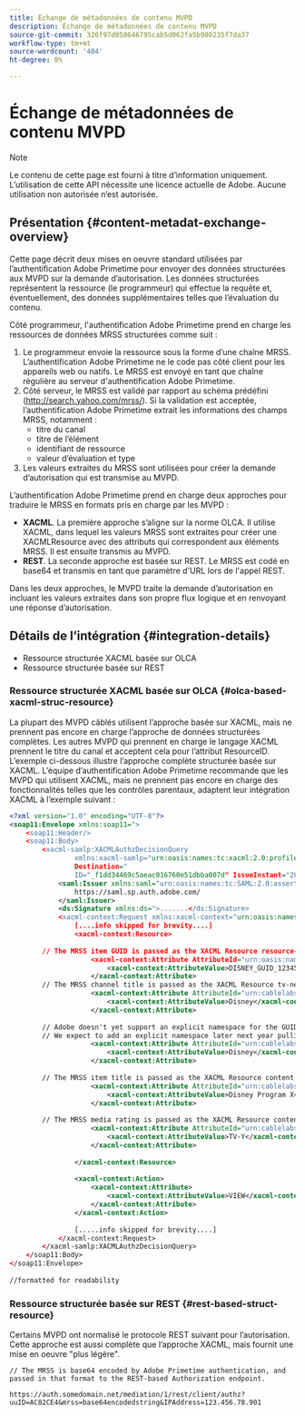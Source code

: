```yaml
---
title: Échange de métadonnées de contenu MVPD
description: Échange de métadonnées de contenu MVPD
source-git-commit: 326f97d058646795cab5d062fa5b980235f7da37
workflow-type: tm+mt
source-wordcount: '404'
ht-degree: 0%

---
```



# Échange de métadonnées de contenu MVPD

>[!NOTE]
>
>Le contenu de cette page est fourni à titre d’information uniquement. L’utilisation de cette API nécessite une licence actuelle de Adobe. Aucune utilisation non autorisée n’est autorisée.

## Présentation {#content-metadat-exchange-overview}

Cette page décrit deux mises en oeuvre standard utilisées par l’authentification Adobe Primetime pour envoyer des données structurées aux MVPD sur la demande d’autorisation.  Les données structurées représentent la ressource (le programmeur) qui effectue la requête et, éventuellement, des données supplémentaires telles que l’évaluation du contenu.

Côté programmeur, l&#39;authentification Adobe Primetime prend en charge les ressources de données MRSS structurées comme suit :

1. Le programmeur envoie la ressource sous la forme d’une chaîne MRSS. L’authentification Adobe Primetime ne le code pas côté client pour les appareils web ou natifs. Le MRSS est envoyé en tant que chaîne régulière au serveur d&#39;authentification Adobe Primetime.
1. Côté serveur, le MRSS est validé par rapport au schéma prédéfini (http://search.yahoo.com/mrss/).  Si la validation est acceptée, l’authentification Adobe Primetime extrait les informations des champs MRSS, notamment :
   * titre du canal
   * titre de l’élément
   * identifiant de ressource
   * valeur d’évaluation et type
1. Les valeurs extraites du MRSS sont utilisées pour créer la demande d’autorisation qui est transmise au MVPD.

L’authentification Adobe Primetime prend en charge deux approches pour traduire le MRSS en formats pris en charge par les MVPD :

* **XACML**.  La première approche s’aligne sur la norme OLCA.  Il utilise XACML, dans lequel les valeurs MRSS sont extraites pour créer une XACMLResource avec des attributs qui correspondent aux éléments MRSS.  Il est ensuite transmis au MVPD.
* **REST**.  La seconde approche est basée sur REST.  Le MRSS est codé en base64 et transmis en tant que paramètre d&#39;URL lors de l&#39;appel REST.

Dans les deux approches, le MVPD traite la demande d’autorisation en incluant les valeurs extraites dans son propre flux logique et en renvoyant une réponse d’autorisation.

## Détails de l’intégration {#integration-details}

* Ressource structurée XACML basée sur OLCA
* Ressource structurée basée sur REST

### Ressource structurée XACML basée sur OLCA {#olca-based-xacml-struc-resource}

La plupart des MVPD câblés utilisent l’approche basée sur XACML, mais ne prennent pas encore en charge l’approche de données structurées complètes.  Les autres MVPD qui prennent en charge le langage XACML prennent le titre du canal et acceptent cela pour l’attribut ResourceID. L’exemple ci-dessous illustre l’approche complète structurée basée sur XACML. L’équipe d’authentification Adobe Primetime recommande que les MVPD qui utilisent XACML, mais ne prennent pas encore en charge des fonctionnalités telles que les contrôles parentaux, adaptent leur intégration XACML à l’exemple suivant :

```XML
<?xml version="1.0" encoding="UTF-8"?>
<soap11:Envelope xmlns:soap11=">
    <soap11:Header/>
    <soap11:Body>
        <xacml-samlp:XACMLAuthzDecisionQuery
                xmlns:xacml-samlp="urn:oasis:names:tc:xacml:2.0:profile:saml2.0:v2:schema:protocol"
                Destination="
                ID="_f1dd34469c5aeac016760e51dbba007d" IssueInstant="2012-06-26T16:30:24.879Z" Version="2.0">
            <saml:Issuer xmlns:saml="urn:oasis:names:tc:SAML:2.0:assertion">
                https://saml.sp.auth.adobe.com/
            </saml:Issuer>
            <ds:Signature xmlns:ds=">.......</ds:Signature>
            <xacml-context:Request xmlns:xacml-context="urn:oasis:names:tc:xacml:2.0:context:schema:os">
                [....info skipped for brevity....]
                <xacml-context:Resource>
 
        // The MRSS item GUID is passed as the XACML Resource resource-id
                    <xacml-context:Attribute AttributeId="urn:oasis:names:tc:xacml:1.0:resource:resource-id">
                        <xacml-context:AttributeValue>DISNEY_GUID_12345</xacml-context:AttributeValue>
                    </xacml-context:Attribute>
        // The MRSS channel title is passed as the XACML Resource tv-network
                    <xacml-context:Attribute AttributeId="urn:cablelabs:ocla:1.0:attribute:content:tv-network">
                        <xacml-context:AttributeValue>Disney</xacml-context:AttributeValue>
                    </xacml-context:Attribute>
 
        // Adobe doesn't yet support an explicit namespace for the GUID, so we reuse the channel title as the GUID.  
        // We expect to add an explicit namespace later next year pulling it from the GUID scheme attribute.
                    <xacml-context:Attribute AttributeId="urn:cablelabs:ocla:1.0:attribute:content:id:namespace">
                        <xacml-context:AttributeValue>Disney</xacml-context:AttributeValue>
                    </xacml-context:Attribute>
 
        // The MRSS item title is passed as the XACML Resource content title
                    <xacml-context:Attribute AttributeId="urn:cablelabs:ocla:1.0:attribute:content:title">
                        <xacml-context:AttributeValue>Disney Program X</xacml-context:AttributeValue>
                    </xacml-context:Attribute>
 
        // The MRSS media rating is passed as the XACML Resource content rating 
                    <xacml-context:Attribute AttributeId="urn:cablelabs:ocla:1.0:attribute:content:rating:vchip">
                        <xacml-context:AttributeValue>TV-Y</xacml-context:AttributeValue>
                    </xacml-context:Attribute>
 
                </xacml-context:Resource>
 
                <xacml-context:Action>
                    <xacml-context:Attribute>
                        <xacml-context:AttributeValue>VIEW</xacml-context:AttributeValue>
                    </xacml-context:Attribute>
                </xacml-context:Action>
 
                [.....info skipped for brevity....]
            </xacml-context:Request>
        </xacml-samlp:XACMLAuthzDecisionQuery>
    </soap11:Body>
</soap11:Envelope>
 
//formatted for readability
```

### Ressource structurée basée sur REST {#rest-based-struct-resource}

Certains MVPD ont normalisé le protocole REST suivant pour l’autorisation. Cette approche est aussi complète que l’approche XACML, mais fournit une mise en oeuvre &quot;plus légère&quot;.

`// The MRSS is base64 encoded by Adobe Primetime authentication, and passed in that format to the REST-based Authorization endpoint.`

`https://auth.somedomain.net/mediation/1/rest/client/authz?uuID=AC82CE4&mrss=base64encodedstring&IPAddress=123.456.78.901`

<!--
>[!RELATEDINFORMATION]
>* [User Metadata Exchange](/help/authentication/mvpd-user-metadata-exchng.md)
>* [Logout](/help/authentication/usecase-mvpd-logout.md)
>* [Programmer Integration Guide: Identifying Protected Resources](/help/authentication/identify-protected-resources.md)
>* [Programmer Integration Guide: User Metadata Exchange](/help/authentication/user-metadata.md)
-->